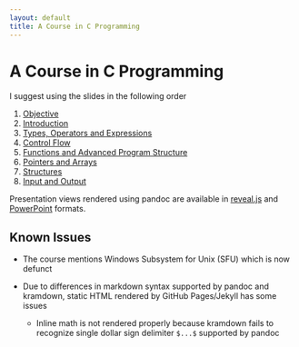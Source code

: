 ```yaml
---
layout: default
title: A Course in C Programming
---
```

# A Course in C Programming

I suggest using the slides in the following order

1. [Objective](objective.md)
2. [Introduction](introduction.md)
3. [Types, Operators and Expressions](types-operators-expressions.md)
4. [Control Flow](control-flow.md)
5. [Functions and Advanced Program Structure](functions-advanced-program-structure.md)
6. [Pointers and Arrays](pointers-arrays.md)
7. [Structures](structures.md)
8. [Input and Output](input-output.md)

Presentation views rendered using pandoc are available in [reveal.js](slides.html) and [PowerPoint](slides.pptx) formats.

## Known Issues

- The course mentions Windows Subsystem for Unix (SFU) which is now defunct

- Due to differences in markdown syntax supported by pandoc and kramdown, static HTML rendered by GitHub Pages/Jekyll has some issues

  - Inline math is not rendered properly because kramdown fails to recognize single dollar sign delimiter `$...$` supported by pandoc

